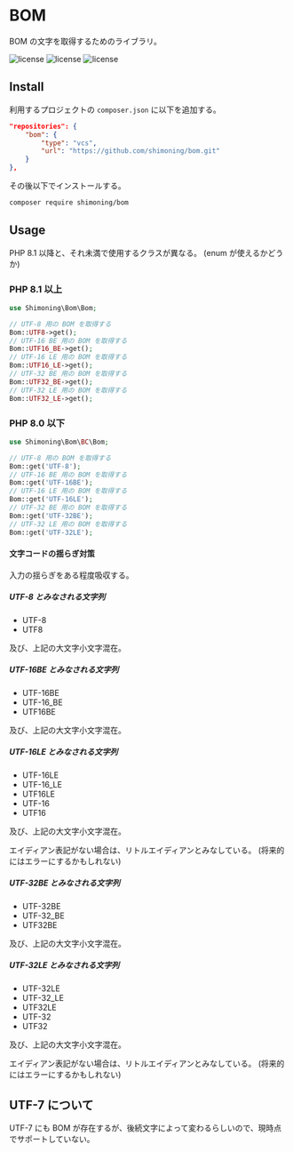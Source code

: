 # BOM

BOM の文字を取得するためのライブラリ。

![license](https://img.shields.io/badge/license-MIT-blue.svg?style=flat)
![license](https://img.shields.io/badge/-PHP8-777BB4.svg?style=flat&logo=php&labelColor=777BB4&logoColor=FFF)
![license](https://img.shields.io/badge/-PHP7-777BB4.svg?style=flat&logo=php&labelColor=777BB4&logoColor=FFF)

## Install

利用するプロジェクトの `composer.json` に以下を追加する。

```composer.json
"repositories": {
    "bom": {
        "type": "vcs",
        "url": "https://github.com/shimoning/bom.git"
    }
},
```

その後以下でインストールする。

```bash
composer require shimoning/bom
```

## Usage

PHP 8.1 以降と、それ未満で使用するクラスが異なる。
(enum が使えるかどうか)

### PHP 8.1 以上

```php
use Shimoning\Bom\Bom;

// UTF-8 用の BOM を取得する
Bom::UTF8->get();
// UTF-16 BE 用の BOM を取得する
Bom::UTF16_BE->get();
// UTF-16 LE 用の BOM を取得する
Bom::UTF16_LE->get();
// UTF-32 BE 用の BOM を取得する
Bom::UTF32_BE->get();
// UTF-32 LE 用の BOM を取得する
Bom::UTF32_LE->get();
```

### PHP 8.0 以下

```php
use Shimoning\Bom\BC\Bom;

// UTF-8 用の BOM を取得する
Bom::get('UTF-8');
// UTF-16 BE 用の BOM を取得する
Bom::get('UTF-16BE');
// UTF-16 LE 用の BOM を取得する
Bom::get('UTF-16LE');
// UTF-32 BE 用の BOM を取得する
Bom::get('UTF-32BE');
// UTF-32 LE 用の BOM を取得する
Bom::get('UTF-32LE');
```

#### 文字コードの揺らぎ対策
入力の揺らぎをある程度吸収する。

##### UTF-8 とみなされる文字列
* UTF-8
* UTF8

及び、上記の大文字小文字混在。

##### UTF-16BE とみなされる文字列
* UTF-16BE
* UTF-16_BE
* UTF16BE

及び、上記の大文字小文字混在。

##### UTF-16LE とみなされる文字列
* UTF-16LE
* UTF-16_LE
* UTF16LE
* UTF-16
* UTF16

及び、上記の大文字小文字混在。

エイディアン表記がない場合は、リトルエイディアンとみなしている。
(将来的にはエラーにするかもしれない)

##### UTF-32BE とみなされる文字列
* UTF-32BE
* UTF-32_BE
* UTF32BE

及び、上記の大文字小文字混在。

##### UTF-32LE とみなされる文字列
* UTF-32LE
* UTF-32_LE
* UTF32LE
* UTF-32
* UTF32

及び、上記の大文字小文字混在。

エイディアン表記がない場合は、リトルエイディアンとみなしている。
(将来的にはエラーにするかもしれない)

## UTF-7 について
UTF-7 にも BOM が存在するが、後続文字によって変わるらしいので、現時点でサポートしていない。
